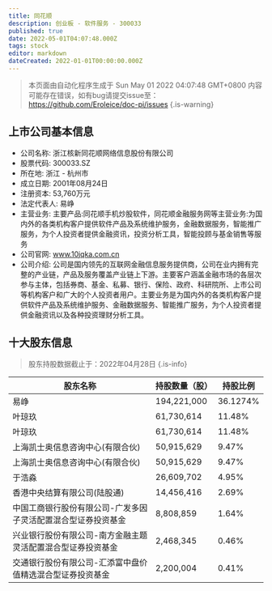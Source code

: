 ```yaml
---
title: 同花顺
description: 创业板 - 软件服务 - 300033
published: true
date: 2022-05-01T04:07:48.000Z
tags: stock
editor: markdown
dateCreated: 2022-01-01T00:00:00.000Z
---
```


> 本页面由自动化程序生成于 Sun May 01 2022 04:07:48 GMT+0800
> 内容可能存在错误，如有bug请提交issue至：https://github.com/Eroleice/doc-pi/issues
{.is-warning}

## 上市公司基本信息
- 公司名称: 浙江核新同花顺网络信息股份有限公司
- 股票代码: 300033.SZ
- 所在地: 浙江 - 杭州市
- 成立日期: 2001年08月24日
- 注册资本: 53,760万元
- 法定代表人: 易峥
- 主营业务: 主要产品:同花顺手机炒股软件，同花顺金融服务网等主营业务:为国内外的各类机构客户提供软件产品及系统维护服务，金融数据服务，智能推广服务，为个人投资者提供金融资讯，投资分析工具，智能投顾与基金销售等服务
- 公司官网: www.10jqka.com.cn
- 公司介绍: 公司是国内领先的互联网金融信息服务提供商，公司在业内拥有完整的产业链，产品及服务覆盖产业链上下游。主要客户涵盖金融市场的各层次参与主体，包括券商、基金、私募、银行、保险、政府、科研院所、上市公司等机构客户和广大的个人投资者用户。主要业务是为国内外的各类机构客户提供软件产品及系统维护服务、金融数据服务、智能推广服务，为个人投资者提供金融资讯以及各种投资理财分析工具。


## 十大股东信息
> 股东持股数据截止于：2022年04月28日
{.is-info}

| 股东名称 | 持股数量（股） | 持股比例 |
| --- | --- | --- |
| 易峥 | 194,221,000 | 36.1274% |
| 叶琼玖 | 61,730,614 | 11.48% |
| 叶琼玖 | 61,730,614 | 11.48% |
| 上海凯士奥信息咨询中心(有限合伙) | 50,915,629 | 9.47% |
| 上海凯士奥信息咨询中心(有限合伙) | 50,915,629 | 9.47% |
| 于浩淼 | 26,609,702 | 4.95% |
| 香港中央结算有限公司(陆股通) | 14,456,416 | 2.69% |
| 中国工商银行股份有限公司-广发多因子灵活配置混合型证券投资基金 | 8,808,859 | 1.64% |
| 兴业银行股份有限公司-南方金融主题灵活配置混合型证券投资基金 | 2,468,345 | 0.46% |
| 交通银行股份有限公司-汇添富中盘价值精选混合型证券投资基金 | 2,200,004 | 0.41% |




